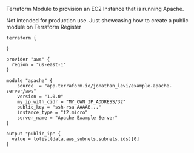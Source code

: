 Terraform Module to provision an EC2 Instance that is running Apache.

Not intended for production use. Just showcasing how to create a public module on Terraform Register

```hcl
terraform {

}

provider "aws" {
  region = "us-east-1"
}

module "apache" {
	source  = "app.terraform.io/jonathan_levi/example-apache-server/aws"
	version = "1.0.0"
	my_ip_with_cidr = "MY_OWN_IP_ADDRESS/32"
	public_key = "ssh-rsa AAAAB..."
	instance_type = "t2.micro"
 	server_name = "Apache Example Server"
}

output "public_ip" {
  value = tolist(data.aws_subnets.subnets.ids)[0]
}
```
